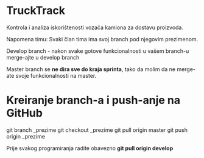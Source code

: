 # TruckTrack
Kontrola i analiza iskorištenosti vozača kamiona za dostavu proizvoda.

Napomena timu:
Svaki član tima ima svoj branch pod njegovim prezimenom.

Develop branch - nakon svake gotove funkcionalnosti u vašem branch-u merge-ajte u develop branch

Master branch se <b>ne dira sve do kraja sprinta</b>, tako da molim da ne merge-ate svoje funkcionalnosti na master.



Kreiranje branch-a i push-anje na GitHub
========================================

git branch _prezime
git checkout _prezime
git pull origin master
git push origin _prezime


Prije svakog programiranja radite obavezno <b>git pull origin develop</b>
